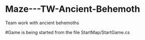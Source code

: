 # Maze---TW-Ancient-Behemoth
Team work with ancient behemoths


#Game is being started from the file StartMap/StartGame.cs
